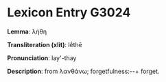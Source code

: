 # Lexicon Entry G3024

**Lemma**: λήθη

**Transliteration (xlit)**: lḗthē

**Pronunciation**: lay'-thay

**Description**:
from λανθάνω; forgetfulness:--+ forget.
